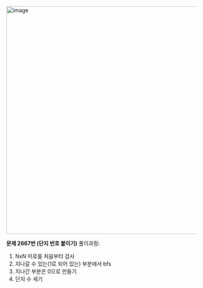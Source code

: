 <img width="601" alt="image" src="https://github.com/StudyAlgorithmTeam/AlgorithmClass/assets/68215269/d54bd1f7-d638-4f7d-bee1-78b801e7309e">


**문제 2667번 (단지 번호 붙이기)**
풀이과정:
1. NxN 미로를 처음부터 검사
2. 지나갈 수 있는(1로 되어 있는) 부분에서 bfs
3. 지나간 부분은 0으로 만들기
4. 단지 수 세기

